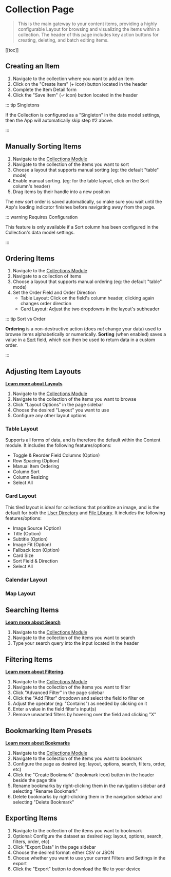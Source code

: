 # Collection Page

> This is the main gateway to your content items, providing a highly configurable Layout for browsing and visualizing
> the items within a collection. The header of this page includes key action buttons for creating, deleting, and batch
> editing items.

[[toc]]

## Creating an Item

1. Navigate to the collection where you want to add an item
2. Click on the "Create Item" (+ icon) button located in the header
3. Complete the Item Detail form
4. Click the "Save Item" (✓ icon) button located in the header

::: tip Singletons

If the Collection is configured as a "Singleton" in the data model settings, then the App will automatically skip step
#2 above.

:::

## Manually Sorting Items

1. Navigate to the [Collections Module](/concepts/application/#collections)
2. Navigate to the collection of the items you want to sort
3. Choose a layout that supports manual sorting (eg: the default "table" mode)
4. Enable manual sorting. (eg: for the table layout, click on the Sort column's header)
5. Drag items by their handle into a new position

The new sort order is saved automatically, so make sure you wait until the App's loading indicator finishes before
navigating away from the page.

::: warning Requires Configuration

This feature is only available if a Sort column has been configured in the Collection's data model settings.

:::

## Ordering Items

1. Navigate to the [Collections Module](/concepts/application/#collections)
2. Navigate to a collection of items
3. Choose a layout that supports manual ordering (eg: the default "table" mode)
4. Set the Order Field and Order Direction
   - Table Layout: Click on the field's column header, clicking again changes order direction
   - Card Layout: Adjust the two dropdowns in the layout's subheader

::: tip Sort vs Order

**Ordering** is a non-destructive action (does _not_ change your data) used to browse items alphabetically or
numerically. **Sorting** (when enabled) saves a value in a [Sort](/reference/query/#sort) field, which can then be used
to return data in a custom order.

:::

## Adjusting Item Layouts

**[Learn more about Layouts](/concepts/layouts/)**

1. Navigate to the [Collections Module](/concepts/application/#collections)
2. Navigate to the collection of the items you want to browse
3. Click "Layout Options" in the page sidebar
4. Choose the desired "Layout" you want to use
5. Configure any other layout options

### Table Layout

Supports all forms of data, and is therefore the default within the Content module. It includes the following
features/options:

- Toggle & Reorder Field Columns (Option)
- Row Spacing (Option)
- Manual Item Ordering
- Column Sort
- Column Resizing
- Select All

### Card Layout

This tiled layout is ideal for collections that prioritize an image, and is the default for both the
[User Directory](/app/user-directory/) and [File Library](/reference/files/). It includes the following
features/options:

- Image Source (Option)
- Title (Option)
- Subtitle (Option)
- Image Fit (Option)
- Fallback Icon (Option)
- Card Size
- Sort Field & Direction
- Select All

### Calendar Layout

### Map Layout

## Searching Items

**[Learn more about Search](/guides/items/#searching-items)**

1. Navigate to the [Collections Module](/concepts/application/#collections)
2. Navigate to the collection of the items you want to search
3. Type your search query into the input located in the header

## Filtering Items

**[Learn more about Filtering](/guides/items/#filtering-items).**

1. Navigate to the [Collections Module](/concepts/application/#collections)
2. Navigate to the collection of the items you want to filter
3. Click "Advanced Filter" in the page sidebar
4. Click the "Add Filter" dropdown and select the field to filter on
5. Adjust the operator (eg: "Contains") as needed by clicking on it
6. Enter a value in the field filter's input(s)
7. Remove unwanted filters by hovering over the field and clicking "X"

## Bookmarking Item Presets

**[Learn more about Bookmarks](/guides/items/#bookmarking-item-presets)**

1. Navigate to the [Collections Module](/concepts/application/#collections)
2. Navigate to the collection of the items you want to bookmark
3. Configure the page as desired (eg: layout, options, search, filters, order, etc)
4. Click the "Create Bookmark" (bookmark icon) button in the header beside the page title
5. Rename bookmarks by right-clicking them in the navigation sidebar and selecting "Rename Bookmark"
6. Delete bookmarks by right-clicking them in the navigation sidebar and selecting "Delete Bookmark"

## Exporting Items

1. Navigate to the collection of the items you want to bookmark
2. Optional: Configure the dataset as desired (eg: layout, options, search, filters, order, etc)
3. Click "Export Data" in the page sidebar
4. Choose the desired format: either CSV or JSON
5. Choose whether you want to use your current Filters and Settings in the export
6. Click the "Export" button to download the file to your device
